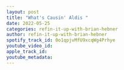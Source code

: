 ```yaml
---
layout: post
title: "What's Causin' Aldis "
date: 2022-05-25
categories: refin-it-up-with-brian-hebner
author: refin-it-up-with-brian-hebner
spotify_track_id: 0o1qpjvMfU9xcqWg4Prhye
youtube_video_id: 
apple_track_id: 
youtube_metadata: 
---
```

